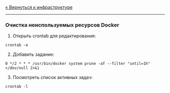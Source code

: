 [« Вернуться к инфраструктуре](../README.md)

---

### Очистка неиспользуемых ресурсов Docker

1. Открыть crontab для редактирования:
```
crontab -e
```

2. Добавить задание:
```
0 */2 * * * /usr/bin/docker system prune -af --filter "until=1h" >/dev/null 2>&1
```

3. Посмотреть список активных задач:
```
crontab -l
```
